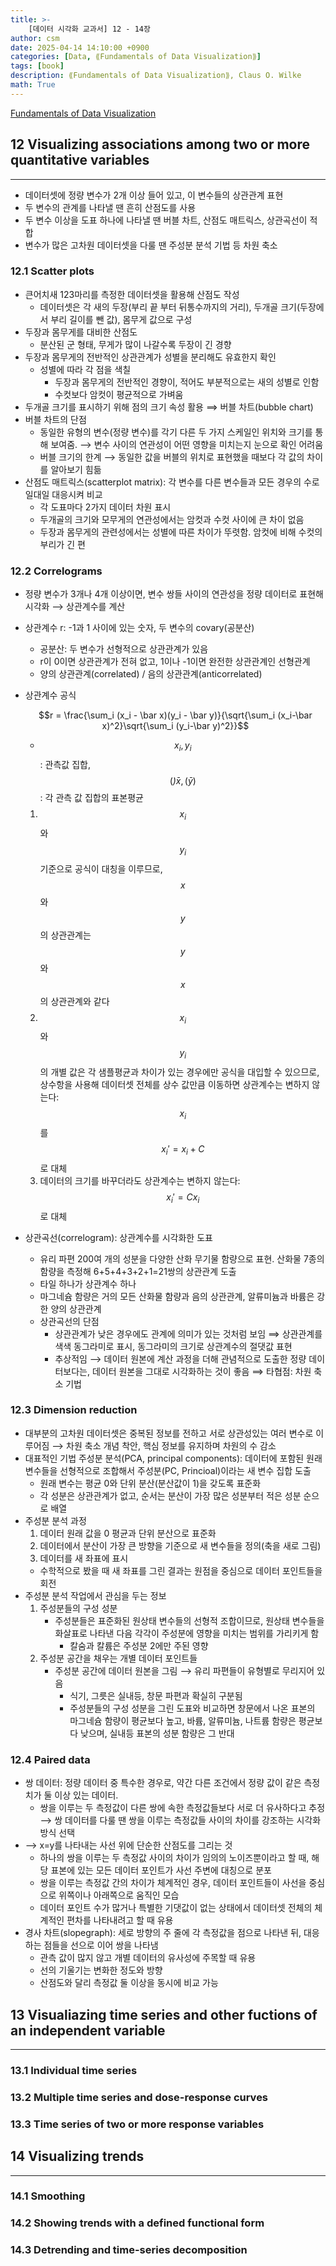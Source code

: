 ```yaml
---
title: >-
    [데이터 시각화 교과서] 12 - 14장
author: csm
date: 2025-04-14 14:10:00 +0900
categories: [Data, ⟪Fundamentals of Data Visualization⟫]
tags: [book]
description: ⟪Fundamentals of Data Visualization⟫, Claus O. Wilke
math: True
---
```


[Fundamentals of Data Visualization](https://clauswilke.com/dataviz/)

## 12 Visualizing associations among two or more quantitative variables
---
- 데이터셋에 정량 변수가 2개 이상 들어 있고, 이 변수들의 상관관계 표현 
- 두 변수의 관계를 나타낼 땐 흔히 산점도를 사용
- 두 변수 이상을 도표 하나에 나타낼 땐 버블 차트, 산점도 매트릭스, 상관곡선이 적합
- 변수가 많은 고차원 데이터셋을 다룰 땐 주성분 분석 기법 등 차원 축소

### 12.1 Scatter plots
- 큰어치새 123마리를 측정한 데이터셋을 활용해 산점도 작성
    - 데이터셋은 각 새의 두장(부리 끝 부터 뒤통수까지의 거리), 두개골 크기(두장에서 부리 길이를 뺀 값), 몸무게 값으로 구성
- 두장과 몸무게를 대비한 산점도
    - 분산된 군 형태, 무게가 많이 나갈수록 두장이 긴 경향
- 두장과 몸무게의 전반적인 상관관계가 성별을 분리해도 유효한지 확인
    - 성별에 따라 각 점을 색칠
        - 두장과 몸무게의 전반적인 경향이, 적어도 부분적으로는 새의 성별로 인함
        - 수컷보다 암컷이 평균적으로 가벼움
- 두개골 크기를 표시하기 위해 점의 크기 속성 활용 ⟹ 버블 차트(bubble chart)
- 버블 차트의 단점
    - 동일한 유형의 변수(정량 변수)를 각기 다른 두 가지 스케일인 위치와 크기를 통해 보여줌. ⟶ 변수 사이의 연관성이 어떤 영향을 미치는지 눈으로 확인 어려움
    - 버블 크기의 한계 ⟶ 동일한 값을 버블의 위치로 표현했을 때보다 각 값의 차이를 알아보기 힘듦
- 산점도 매트릭스(scatterplot matrix): 각 변수를 다른 변수들과 모든 경우의 수로 일대일 대응시켜 비교
    - 각 도표마다 2가지 데이터 차원 표시
    - 두개골의 크기와 모무게의 연관성에서는 암컷과 수컷 사이에 큰 차이 없음
    - 두장과 몸무게의 관련성에서는 성별에 따른 차이가 뚜렷함. 암컷에 비해 수컷의 부리가 긴 편

### 12.2 Correlograms
- 정량 변수가 3개나 4개 이상이면, 변수 쌍들 사이의 연관성을 정량 데이터로 표현해 시각화 ⟶ 상관계수를 계산
- 상관계수 r: -1과 1 사이에 있는 숫자, 두 변수의 covary(공분산)
    - 공분산: 두 변수가 선형적으로 상관관계가 있음
    - r이 0이면 상관관계가 전혀 없고, 1이나 -1이면 완전한 상관관계인 선형관계
    - 양의 상관관계(correlated) / 음의 상관관계(anticorrelated)
- 상관계수 공식
    
    $$r = \frac{\sum_i (x_i - \bar x)(y_i - \bar y)}{\sqrt{\sum_i (x_i-\bar x)^2}\sqrt{\sum_i (y_i-\bar y)^2}}$$
    
    - $$x_i, y_i$$: 관측값 집합, $$(\bar) x, (\bar y)$$: 각 관측 값 집합의 표본평균
    1. $$x_i$$와 $$y_i$$ 기준으로 공식이 대칭을 이루므로, $$x$$와 $$y$$의 상관관계는 $$y$$와 $$x$$의 상관관계와 같다
    2. $$x_i$$와 $$y_i$$의 개별 값은 각 샘플평균과 차이가 있는 경우에만 공식을 대입할 수 있으므로, 상수항을 사용해 데이터셋 전체를 상수 값만큼 이동하면 상관계수는 변하지 않는다: $$x_i$$를 $$x_i'=x_i+C$$로 대체
    3. 데이터의 크기를 바꾸더라도 상관계수는 변하지 않는다: $$x_i'=Cx_i$$로 대체

- 상관곡선(correlogram): 상관계수를 시각화한 도표
    - 유리 파편 200여 개의 성분을 다양한 산화 무기물 함량으로 표현. 산화물 7종의 함량을 측정해 6+5+4+3+2+1=21쌍의 상관관계 도출
    - 타일 하나가 상관계수 하나
    - 마그네슘 함량은 거의 모든 산화물 함량과 음의 상관관계, 알류미늄과 바륨은 강한 양의 상관관계
    - 상관곡선의 단점
        - 상관관계가 낮은 경우에도 관계에 의미가 있는 것처럼 보임 ⟹ 상관관계를 색색 동그라미로 표시, 동그라미의 크기로 상관계수의 절댓값 표현
        - 추상적임 ⟶ 데이터 원본에 계산 과정을 더해 관념적으로 도출한 정량 데이터보다는, 데이터 원본을 그대로 시각화하는 것이 좋음 ⟹ 타협점: 차원 축소 기법

### 12.3 Dimension reduction
- 대부분의 고차원 데이터셋은 중복된 정보를 전하고 서로 상관성있는 여러 변수로 이루어짐 ⟶ 차원 축소 개념 착안, 핵심 정보를 유지하며 차원의 수 감소
- 대표적인 기법 주성분 분석(PCA, principal components): 데이터에 포함된 원래 변수들을 선형적으로 조합해서 주성분(PC, Princioal)이라는 새 변수 집합 도출
    - 원래 변수는 평균 0와 단위 분산(분산값이 1)을 갖도록 표준화
    - 각 성분은 상관관계가 없고, 순서는 분산이 가장 많은 성분부터 적은 성분 순으로 배열
- 주성분 분석 과정
    1. 데이터 원래 값을 0 평균과 단위 분산으로 표준화
    2. 데이터에서 분산이 가장 큰 방향을 기준으로 새 변수들을 정의(축을 새로 그림)
    3. 데이터를 새 좌표에 표시
    - 수학적으로 봤을 때 새 좌표를 그린 결과는 원점을 중심으로 데이터 포인트들을 회전
- 주성분 분석 작업에서 관심을 두는 정보
    1. 주성분들의 구성 성분
        - 주성분들은 표준화된 원상태 변수들의 선형적 조합이므로, 원상태 변수들을 화살표로 나타낸 다음 각각이 주성분에 영향을 미치는 범위를 가리키게 함
            - 칼숨과 칼륨은 주성분 2에만 주된 영향
    2. 주성분 공간을 채우는 개별 데이터 포인트들
        - 주성분 공간에 데이터 원본을 그림 ⟶ 유리 파편들이 유형별로 무리지어 있음
            - 식기, 그릇은 실내등, 창문 파편과 확실히 구분됨
            - 주성분들의 구성 성분을 그린 도표와 비교하면 창문에서 나온 표본의 마그네슘 함량이 평균보다 높고, 바륨, 알류미늄, 나트륨 함량은 평균보다 낮으며, 실내등 표본의 성분 함량은 그 반대

### 12.4 Paired data
- 쌍 데이터: 정량 데이터 중 특수한 경우로, 약간 다른 조건에서 정량 값이 같은 측정치가 둘 이상 있는 데이터.
    - 쌍을 이루는 두 측정값이 다른 쌍에 속한 측정값들보다 서로 더 유사하다고 추정 ⟶ 쌍 데이터를 다룰 땐 쌍을 이루는 측정값들 사이의 차이를 강조하는 시각화 방식 선택
- ⟶ x=y를 나타내는 사선 위에 단순한 산점도를 그리는 것
    - 하나의 쌍을 이루는 두 측정값 사이의 차이가 임의의 노이즈뿐이라고 할 때, 해당 표본에 있는 모든 데이터 포인트가 사선 주변에 대칭으로 분포 
    - 쌍을 이루는 측정값 간의 차이가 체계적인 경우, 데이터 포인트들이 사선을 중심으로 위쪽이나 아래쪽으로 움직인 모습
    - 데이터 포인트 수가 많거나 특별한 기댓값이 없는 상태에서 데이터셋 전체의 체계적인 편차를 나타내려고 할 때 유용
- 경사 차트(slopegraph): 세로 방향의 주 줄에 각 측정값을 점으로 나타낸 뒤, 대응하는 점들을 선으로 이어 쌍을 나타냄 
    - 관측 값이 많지 않고 개별 데이터의 유사성에 주목할 때 유용
    - 선의 기울기는 변화한 정도와 방향
    - 산점도와 달리 측정값 둘 이상을 동시에 비교 가능

## 13 Visualiazing time series and other fuctions of an independent variable
---
### 13.1 Individual time series 
### 13.2 Multiple time series and dose-response curves
### 13.3 Time series of two or more response variables

## 14 Visualizing trends
---
### 14.1 Smoothing 
### 14.2 Showing trends with a defined functional form
### 14.3 Detrending and time-series decomposition

